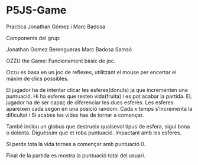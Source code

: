 # P5JS-Game
Practica Jonathan Gómez i Marc Badosa

Components del grup:

Jonathan Gomez Berengueras Marc Badosa Samsó

OZZU the Game: Funcionament bàsic de joc.

Ozzu es basa en un joc de reflexes, utilitzant el mouse per encertar el màxim de clics possibles.

El jugador ha de intentar clicar les esferes(donuts) ja que incrementen una puntuació. Hi ha esferes que resten vida(fruita) i es pot acabar la partida. EL jugador ha de ser capaç de diferenciar les dues esferes. Les esferes apareixen cada segon en una posició random. Cada x temps s’incrementa la dificultat i
Si acabes les vides has de tornar a començar.

També inclou un globus que destrueix qualsevol tipus de esfera, sigui bona o dolenta. Diguéssim que et roba puntuació. Impactant amb les esferes.

Si perds tota la vida tornes a començar amb puntuació 0.

Final de la partida es mostra la puntuació total del usuari.
